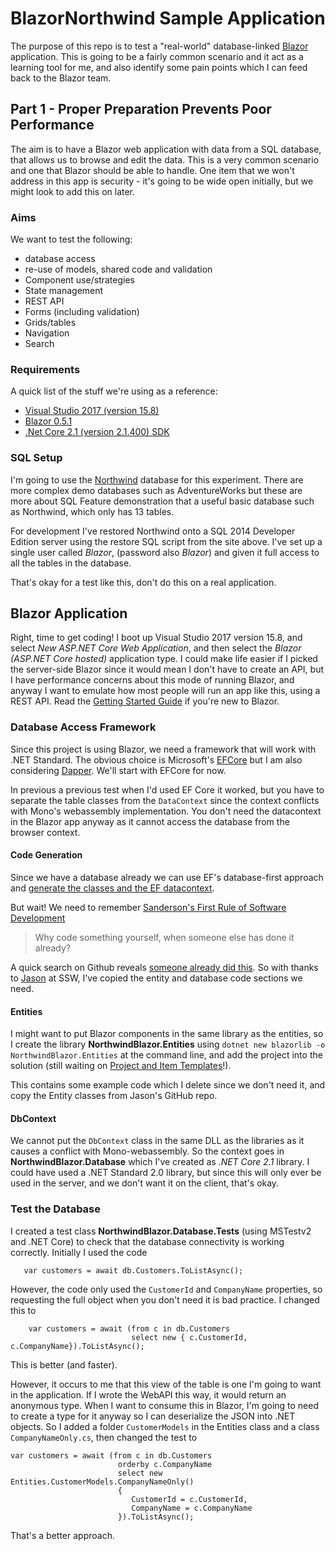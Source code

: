 # BlazorNorthwind Sample Application

The purpose of this repo is to test a "real-world" database-linked
[Blazor](https://blazor.net/) application. This is going to be a fairly
common scenario and it act as a learning tool for me, and also identify
some pain points which I can feed back to the Blazor team.

## Part 1 - Proper Preparation Prevents Poor Performance

The aim is to have a Blazor web application with data from a SQL database, 
that allows us to browse and edit the data. This is a very common scenario 
and one that Blazor should be able to handle. One item that we won't address
in this app is security - it's going to be wide open initially, but we
might look to add this on later.

### Aims

We want to test the following:

 * database access
 * re-use of models, shared code and validation
 * Component use/strategies
 * State management
 * REST API 
 * Forms (including validation)
 * Grids/tables
 * Navigation
 * Search

 ### Requirements

 A quick list of the stuff we're using as a reference:
 * [Visual Studio 2017 (version 15.8)](https://visualstudio.microsoft.com/)
 * [Blazor 0.5.1](https://github.com/aspnet/Blazor/releases/tag/0.5.1)
 * [.Net Core 2.1 (version 2.1.400) SDK](https://www.microsoft.com/net/download)
 


 ### SQL Setup

I'm going to use the [Northwind](https://docs.microsoft.com/en-us/dotnet/framework/data/adonet/sql/linq/downloading-sample-databases)
database for this experiment. There are more complex demo databases such as
AdventureWorks but these are more about SQL Feature demonstration that a useful basic
database such as Northwind, which only has 13 tables.

For development I've restored Northwind onto a SQL 2014 Developer Edition server using 
the restore SQL script from the site above. I've set up a single user called _Blazor_,
(password also _Blazor_) and given it full access to all the tables in the database. 

That's okay for a test like this, don't do this on a real application.

## Blazor Application

Right, time to get coding! I boot up Visual Studio 2017 version 15.8, and select 
*New ASP.NET Core Web Application*, and then select the *Blazor (ASP.NET Core hosted)*
application type. I could make life easier if I picked the server-side Blazor since
it would mean I don't have to create an API, but I have performance concerns about
this mode of running Blazor, and anyway I want to emulate how most people will run
an app like this, using a REST API. Read the [Getting Started Guide](https://blazor.net/docs/get-started.html)
if you're new to Blazor.

### Database Access Framework

Since this project is using Blazor, we need a framework that will work with .NET Standard. 
The obvious choice is Microsoft's [EFCore](https://docs.microsoft.com/en-us/ef/core/) but 
I am also considering [Dapper](https://stackexchange.github.io/Dapper/). We'll start
with EFCore for now.

In previous a previous test when I'd used EF Core it worked, but you have to separate 
the table classes from the `DataContext` since the context conflicts with Mono's 
webassembly implementation. You don't need the datacontext in the Blazor app anyway 
as it cannot access the database from the browser context.

#### Code Generation

Since we have a database already we can use EF's database-first approach and [generate the
classes and the EF datacontext](https://docs.microsoft.com/en-us/ef/core/get-started/aspnetcore/existing-db). 

But wait! We need to remember [Sanderson's First Rule of Software Development](https://www.youtube.com/watch?v=JU-6pAxqAa4) 

> Why code something yourself, when someone else has done it already? 

A quick search on Github reveals [someone already did this](https://github.com/JasonGT/NorthwindTraders). So
with thanks to [Jason](https://github.com/JasonGT) at SSW, I've copied the entity and database 
code sections we need.

#### Entities

I might want to put Blazor components in the same library as the entities, so I create 
the library **NorthwindBlazor.Entities** using 
`dotnet new blazorlib -o NorthwindBlazor.Entities` at the command line, and add the 
project into the solution (still waiting on [Project and Item Templates](https://github.com/aspnet/Blazor/issues/23)!).

This contains some example code which I delete since we don't need it, and copy the Entity 
classes from Jason's GitHub repo.

#### DbContext

We cannot put the `DbContext` class in the same DLL as the libraries as it causes a 
conflict with Mono-webassembly. So the context goes in **NorthwindBlazor.Database** 
which I've created as _.NET Core 2.1_ library. I could have used a .NET Standard 2.0 
library, but since this will only ever be used in the server, and we don't want it 
on the client, that's okay.

### Test the Database

I created a test class **NorthwindBlazor.Database.Tests** (using MSTestv2 and .NET Core) 
to check that the database connectivity is working correctly. Initially I used the code
```
   var customers = await db.Customers.ToListAsync();
```
However, the code only used the `CustomerId` and `CompanyName` properties, so requesting
the full object when you don't need it is bad practice. I changed this to
```
    var customers = await (from c in db.Customers 
                           select new { c.CustomerId, c.CompanyName}).ToListAsync();
```

This is better (and faster).

However, it occurs to me that this view of the table is one I'm going to want in 
the application. If I wrote the WebAPI this way, it would return an anonymous type. 
When I want to consume this in Blazor, I'm going to need to create a type for it anyway
so I can deserialize the JSON into .NET objects. So I added a folder `CustomerModels` 
in the Entities class and a class `CompanyNameOnly.cs`, then changed the test to
```
var customers = await (from c in db.Customers
                        orderby c.CompanyName
                        select new Entities.CustomerModels.CompanyNameOnly()
                        {
                           CustomerId = c.CustomerId,
                           CompanyName = c.CompanyName
                        }).ToListAsync();
```
That's a better approach.














